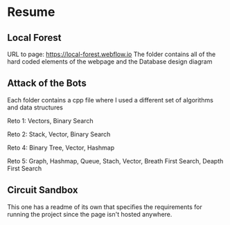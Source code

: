 # Resume
## Local Forest
URL to page: https://local-forest.webflow.io
The folder contains all of the hard coded elements of the webpage and the Database design diagram

## Attack of the Bots
Each folder contains a cpp file where I used a different set of algorithms and data structures

Reto 1: Vectors, Binary Search

Reto 2: Stack, Vector, Binary Search

Reto 4: Binary Tree, Vector, Hashmap 

Reto 5: Graph, Hashmap, Queue, Stach, Vector, Breath First Search, Deapth First Search

## Circuit Sandbox
This one has a readme of its own that specifies the requirements for running the project since the page isn't hosted anywhere.
